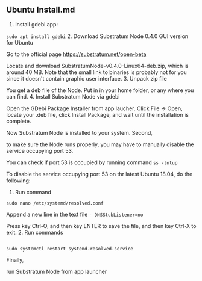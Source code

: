 Ubuntu Install.md
----------------------

1. Install gdebi app:

```sudo apt install gdebi```
2. Download Substratum Node 0.4.0 GUI version for Ubuntu

Go to the official page https://substratum.net/open-beta

Locate and download SubstratumNode-v0.4.0-Linux64-deb.zip, which is around 40 MB. Note that the small link to binaries is probably not for you since it doesn't contain graphic user interface.
3. Unpack zip file

You get a deb file of the Node. Put in in your home folder, or any where you can find.
4. Install Substratum Node via gdebi

Open the GDebi Package Installer from app laucher. Click File -> Open, locate your .deb file, click Install Package, and wait until the installation is complete.

Now Substratum Node is installed to your system.
Second,

to make sure the Node runs properly, you may have to manually disable the service occupying port 53.

You can check if port 53 is occupied by running command ```ss -lntup```

To disable the service occupying port 53 on thr latest Ubuntu 18.04, do the following:
1. Run command

```sudo nano /etc/systemd/resolved.conf```

Append a new line in the text file ```- DNSStubListener=no```

Press key Ctrl-O, and then key ENTER to save the file, and then key Ctrl-X to exit.
2. Run commands

```sudo systemctl daemon-reload

sudo systemctl restart systemd-resolved.service
```
Finally,

run Substratum Node from app launcher
